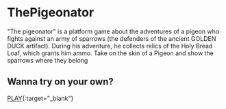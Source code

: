 # ThePigeonator
"The pigeonator" is a platform game about the adventures of a pigeon who fights against an army of sparrows (the defenders of the ancient GOLDEN DUCK artifact).  During his adventure, he collects relics of the Holy Bread Loaf, which grants him ammo.
Take on the skin of a Pigeon and show the sparrows where they belong

## Wanna try on your own?
[PLAY](https://gd.games/instant-builds/b4b86733-ea68-4d06-8172-be65b161c37a){:target="_blank"}
